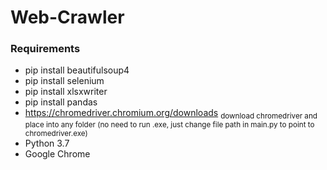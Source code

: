 # Web-Crawler
### Requirements
- pip install beautifulsoup4
- pip install selenium
- pip install xlsxwriter
- pip install pandas
- https://chromedriver.chromium.org/downloads
<sub> download chromedriver and place into any folder (no need to run .exe, just change file path in main.py to point to chromedriver.exe) </sub>
- Python 3.7
- Google Chrome

